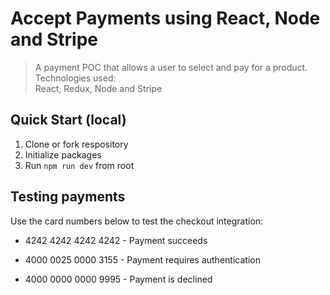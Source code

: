 # Accept Payments using React, Node and Stripe

> A payment POC that allows a user to select and pay for a product.<br/>
> Technologies used:<br/>
> React, Redux, Node and Stripe

## Quick Start (local)

1.  Clone or fork respository
2.  Initialize packages
3.  Run ``npm run dev`` from root

## Testing payments

Use the card numbers below to test the checkout integration:

- 4242 4242 4242 4242 - Payment succeeds

- 4000 0025 0000 3155 - Payment requires authentication 

- 4000 0000 0000 9995 - Payment is declined
